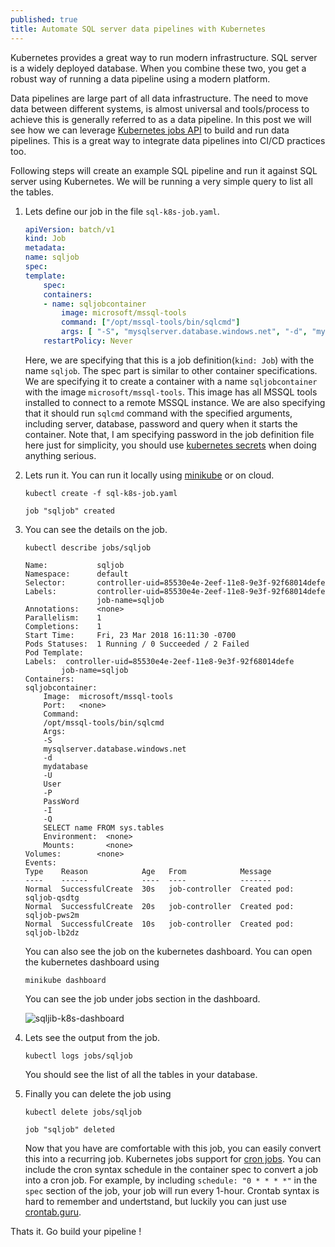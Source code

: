 ```yaml
---
published: true
title: Automate SQL server data pipelines with Kubernetes
---
```

Kubernetes provides a great way to run modern infrastructure. SQL server is a widely deployed database. When you combine these two, you get a robust way of running a data pipeline using a modern platform.

Data pipelines are large part of all data infrastructure. The need to move data between different systems, is almost universal and tools/process to achieve this is generally referred to as a data pipeline. In this post we will see how we can leverage [Kubernetes jobs API](https://kubernetes.io/docs/concepts/workloads/controllers/jobs-run-to-completion/) to build and run data pipelines. This is a great way to integrate data pipelines into CI/CD practices too.

Following steps will create an example SQL pipeline and run it against SQL server using Kubernetes. We will be running a very simple query to list all the tables. 

1. Lets define our job in the file ``sql-k8s-job.yaml``.

    ```yml
    apiVersion: batch/v1
    kind: Job
    metadata:
    name: sqljob
    spec:
    template:
        spec:
        containers:
        - name: sqljobcontainer
            image: microsoft/mssql-tools
            command: ["/opt/mssql-tools/bin/sqlcmd"]
            args: [ "-S", "mysqlserver.database.windows.net", "-d", "mydatabase", "-U", "User", "-P", "PassWord", "-I", "-Q", "SELECT name FROM sys.tables" ]
        restartPolicy: Never
    ```

    Here, we are specifying that this is a job definition(``kind: Job``) with the name ``sqljob``. The spec part is similar to other container specifications. We are specifying it to create a container with a name ``sqljobcontainer`` with the image ``microsoft/mssql-tools``. This image has all MSSQL tools installed to connect to a remote MSSQL instance. We are also specifying that it should run ``sqlcmd`` command with the specified arguments, including server, database, password and query when it starts the container. Note that, I am specifying password in the job definition file here just for simplicity, you should use [kubernetes secrets](https://kubernetes.io/docs/concepts/configuration/secret/) when doing anything serious. 

2. Lets run it. You can run it locally using [minikube](https://kubernetes.io/docs/getting-started-guides/minikube/) or on cloud.

    ```
    kubectl create -f sql-k8s-job.yaml
    
    job "sqljob" created
    ```

3. You can see the details on the job.
    ```
    kubectl describe jobs/sqljob

    Name:           sqljob
    Namespace:      default
    Selector:       controller-uid=85530e4e-2eef-11e8-9e3f-92f68014defe
    Labels:         controller-uid=85530e4e-2eef-11e8-9e3f-92f68014defe
                    job-name=sqljob
    Annotations:    <none>
    Parallelism:    1
    Completions:    1
    Start Time:     Fri, 23 Mar 2018 16:11:30 -0700
    Pods Statuses:  1 Running / 0 Succeeded / 2 Failed
    Pod Template:
    Labels:  controller-uid=85530e4e-2eef-11e8-9e3f-92f68014defe
            job-name=sqljob
    Containers:
    sqljobcontainer:
        Image:  microsoft/mssql-tools
        Port:   <none>
        Command:
        /opt/mssql-tools/bin/sqlcmd
        Args:
        -S
        mysqlserver.database.windows.net
        -d
        mydatabase
        -U
        User
        -P
        PassWord
        -I
        -Q
        SELECT name FROM sys.tables
        Environment:  <none>
        Mounts:       <none>
    Volumes:        <none>
    Events:
    Type    Reason            Age   From            Message
    ----    ------            ----  ----            -------
    Normal  SuccessfulCreate  30s   job-controller  Created pod: sqljob-qsdtg
    Normal  SuccessfulCreate  20s   job-controller  Created pod: sqljob-pws2m
    Normal  SuccessfulCreate  10s   job-controller  Created pod: sqljob-lb2dz
    ```
    You can also see the job on the kubernetes dashboard. You can open the kubernetes dashboard using 

    ```
    minikube dashboard
    ```
    You can see the job under jobs section in the dashboard.

    ![sqljib-k8s-dashboard]({{site.baseurl}}/images/sql-k8s-job.png)

3. Lets see the output from the job.

    ```
    kubectl logs jobs/sqljob
    ```
    You should see the list of all the tables in your database.

4. Finally you can delete the job using

    ```
    kubectl delete jobs/sqljob

    job "sqljob" deleted
    ```

    Now that you have are comfortable with this job, you can easily convert this into a recurring job. Kubernetes jobs support for [cron jobs](https://kubernetes.io/docs/concepts/workloads/controllers/cron-jobs/). You can include the cron syntax schedule in the container spec to convert a job into a cron job. For example, by including ``schedule: "0 * * * *"`` in the ``spec`` section of the job, your job will run every 1-hour. Crontab syntax is hard to remember and undertstand, but luckily you can just use [crontab.guru](https://crontab.guru/).

Thats it. Go build your pipeline !
